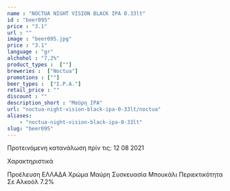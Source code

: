 ```yaml
---
name : "NOCTUA NIGHT VISION BLACK IPA 0.33lt"
id : "beer095"
price : "3.1"
url : ""
image : "beer095.jpg"
price : "3.1"
language : "gr"
alchohol : "7,2%"
product_types :  [""]
breweries :  ["Noctua"]
promotions : [""]
beer_types :  ["I.P.A."]
retail_price : ""
discount : ""
description_short : "Μαύρη IPA"
url: "noctua-night-vision-black-ipa-0-33lt/noctua"
aliases: 
    - "noctua-night-vision-black-ipa-0-33lt"
slug: "beer095"
---
```


Προτεινόμενη κατανάλωση πρίν τις: 12 08 2021

Χαρακτηριστικά

Προέλευση
ΕΛΛΑΔΑ
Χρώμα
Μαύρη
Συσκευασία
Μπουκάλι
Περιεκτικότητα Σε Αλκοόλ
7.2%